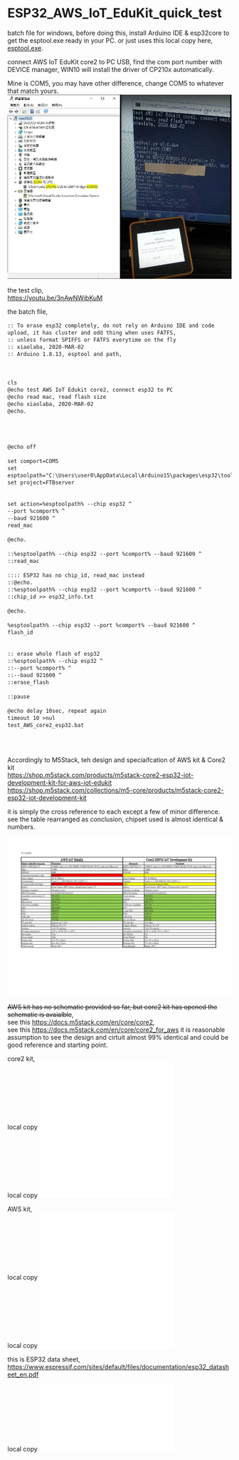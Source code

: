 # ESP32_AWS_IoT_EduKit_quick_test
batch file for windows, before doing this, install Arduino IDE &amp; esp32core to get the esptool.exe ready in your PC. or just uses this local copy here, [esptool.exe](esptool.exe).    

connect AWS IoT EduKit core2 to PC USB, find the com port number with DEVICE manager, WIN10 will install the driver of CP210x automatically.  

Mine is COM5, you may have other difference, change COM5 to whatever that match yours.  
![com5_cp210x_1.JPG](com5_cp210x_1.JPG)  



the test clip,  
https://youtu.be/3nAwNWibKuM 


the batch file,  


```
:: To erase esp32 completely, do not rely on Arduino IDE and code upload, it has cluster and odd thing when uses FATFS, 
:: unless format SPIFFS or FATFS everytime on the fly
:: xiaolaba, 2020-MAR-02
:: Arduino 1.8.13, esptool and path,



cls
@echo test AWS IoT Edukit core2, connect esp32 to PC
@echo read mac, read flash size
@echo xiaolaba, 2020-MAR-02
@echo.




@echo off

set comport=COM5
set esptoolpath="C:\Users\user0\AppData\Local\Arduino15\packages\esp32\tools\esptool_py\3.0.0/esptool.exe"
set project=FTBserver


set action=%esptoolpath% --chip esp32 ^
--port %comport% ^
--baud 921600 ^
read_mac

@echo.
 
::%esptoolpath% --chip esp32 --port %comport% --baud 921600 ^
::read_mac

:::: ESP32 has no chip_id, read_mac instead
::@echo.
::%esptoolpath% --chip esp32 --port %comport% --baud 921600 ^
::chip_id >> esp32_info.txt

@echo.

%esptoolpath% --chip esp32 --port %comport% --baud 921600 ^
flash_id


:: erase whole flash of esp32
::%esptoolpath% --chip esp32 ^
::--port %comport% ^
::--baud 921600 ^
::erase_flash

::pause

@echo delay 10sec, repeat again
timeout 10 >nul
test_AWS_core2_esp32.bat




```



Accordingly to M5Stack, teh design and speciaifcation of AWS kit & Core2 kit  
https://shop.m5stack.com/products/m5stack-core2-esp32-iot-development-kit-for-aws-iot-edukit  
https://shop.m5stack.com/collections/m5-core/products/m5stack-core2-esp32-iot-development-kit  

it is simply the cross reference to each except a few of minor difference. see the table rearranged as conclusion, chipset used is almost identical & numbers.  

![core2_differences.jpg](core2_differences.jpg)  

~~AWS kit has no schematic provided so far, but core2 kit has opened the schematic is avaialble~~,  
see this https://docs.m5stack.com/en/core/core2,  
see this https://docs.m5stack.com/en/core/core2_for_aws
it is reasonable assumption to see the design and cirtuit almost 99% identical and could be good reference and starting point.  

core2 kit,  
local copy ![CORE2_V1.0_SCH.pdf](CORE2_V1.0_SCH.pdf)  
local copy ![CORE2_EXT_Board.pdf](CORE2_EXT_Board.pdf)  

AWS kit,  
local copy ![CORE2_V1.0_AWS_SCH.pdf](CORE2_V1.0_AWS_SCH.pdf)  
local copy ![CORE2_V1.0_AWS_m5go_bottom2_aws_sch.pdf](CORE2_V1.0_AWS_m5go_bottom2_aws_sch.pdf)  


  
this is ESP32 data sheet, https://www.espressif.com/sites/default/files/documentation/esp32_datasheet_en.pdf  
  
local copy ![esp32_datasheet_en_ver3.6.pdf](esp32_datasheet_en_ver3.6.pdf)  
    

